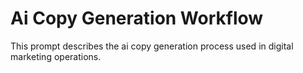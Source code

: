 # Ai Copy Generation Workflow

This prompt describes the ai copy generation process used in digital marketing operations.
